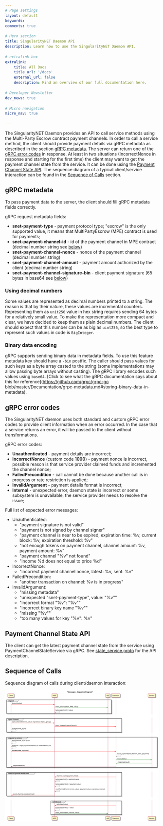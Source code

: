 ```yaml
---
# Page settings
layout: default
keywords:
comments: true

# Hero section
title: SingularityNET Daemon API
description: Learn how to use the SingularityNET Daemon API.

# extralink box
extralink:
    title: All Docs
    title_url: '/docs'
    external_url: false
    description: Find an overview of our full documentation here.

# Developer Newsletter
dev_news: true

# Micro navigation
micro_nav: true

---
```

The SingularityNET Daemon provides an API to call service methods using the Multi-Party Escrow contract payment channels. In order to call a service method, the client should provide payment details via gRPC metadata as described in the section [gRPC metadata](#grpc-metadata). The server can return one of the [gRPC error codes](#grpc-error-codes) in response. At least in two situations (IncorrectNonce in response and starting for the first time) the client may want to get the payment channel state from the service. It can be done using the [Payment Channel State API](#payment-channel-state-api). The sequence diagram of a typical client/service interaction can be found in the [Sequence of Calls](#sequence-of-calls) section.

## gRPC metadata
To pass payment data to the server, the client should fill gRPC metadata fields
correctly.

gRPC request metadata fields:
- **snet-payment-type** - payment protocol type; "escrow" is the only supported value, it means that MultiPartyEscrow (MPE) contract is used for payments;
- **snet-payment-channel-id** - id of the payment channel in MPE contract (decimal number string see [below](#using-decimal-numbers))
- **snet-payment-channel-nonce** - nonce of the payment channel (decimal number string)
- **snet-payment-channel-amount** - payment amount authorized by the client (decimal number string)
- **snet-payment-channel-signature-bin** - client payment signature (65 bytes in base64 see [below](#binary-data-encoding))

### Using decimal numbers
Some values are represented as decimal numbers printed to a string. The reason is that by their nature, these values are incremental counters. Representing them as `unit256` value in hex string requires sending 64 bytes for a relatively small value. To make the representation more compact and clear, we have decided to keep them as plain decimal numbers. The client should expect that this number can be as big as `uint256`, so the best type to represent such values in code is `BigInteger`.

### Binary data encoding
gRPC supports sending binary data in metadata fields. To use this feature metadata key should have a `-bin` postfix. The caller should pass values for such keys as a byte array casted to the string (some implementations may allow passing byte arrays without casting). The gRPC library encodes such values using `base64`. [Click to see what the gRPC documentation says about this for reference](https://github.com/grpc/grpc-go blob/master/Documentation/grpc-metadata.md#storing-binary-data-in-metadata).

## gRPC error codes
The SingularityNET daemon uses both standard and custom gRPC error codes to provide client information when an error occurred. In the case that a service returns an error, it will be passed to the client without transformations.

gRPC error codes:
- **Unauthenticated** - payment details are incorrect;
- **IncorrectNonce** (custom code **1000**) - payment nonce is incorrect, possible
  reason is that service provider claimed funds and incremented the channel nonce;
- **FailedPrecondition** - call cannot be done because another call is in progress
  or rate restriction is applied;
- **InvalidArgument** - payment details format is incorrect;
- **Internal** - unexpected error, daemon state is incorrect or some subsystem is
  unavailable, the service provider needs to resolve the issue;

Full list of expected error messages:
- Unauthenticated:
  - "payment signature is not valid"
  - "payment is not signed by channel signer"
  - "payment channel is near to be expired, expiration time: %v, current block: %v, expiration threshold: %v"
  - "not enough tokens on payment channel, channel amount: %v, payment amount: %v"
  - "payment channel \"%v\" not found"
  - "income %d does not equal to price %d"
- IncorrectNonce:
  - "incorrect payment channel nonce, latest: %v, sent: %v"
- FailedPrecondition:
  - "another transaction on channel: %v is in progress"
- InvalidArgument:
  - "missing metadata"
  - "unexpected \"snet-payment-type\", value: \"%v\""
  - "incorrect format \"%v\": \"%v\""
  - "incorrect binary key name \"%v\""
  - "missing \"%v\""
  - "too many values for key \"%v\": %v"

## Payment Channel State API
The client can get the latest payment channel state from the service using PaymentChannelStateService via gRPC. See [state_service.proto](https://github.com/singnet/snet-daemon/blob/master/escrow/state_service.proto) for the API description.

## Sequence of Calls
Sequence diagram of calls during client/daemon interaction:

![Client/daemon interaction sequence diagram](./img/clientDaemonInteractionSequenceDiagram.svg "Client/daemon interaction sequence diagram")

